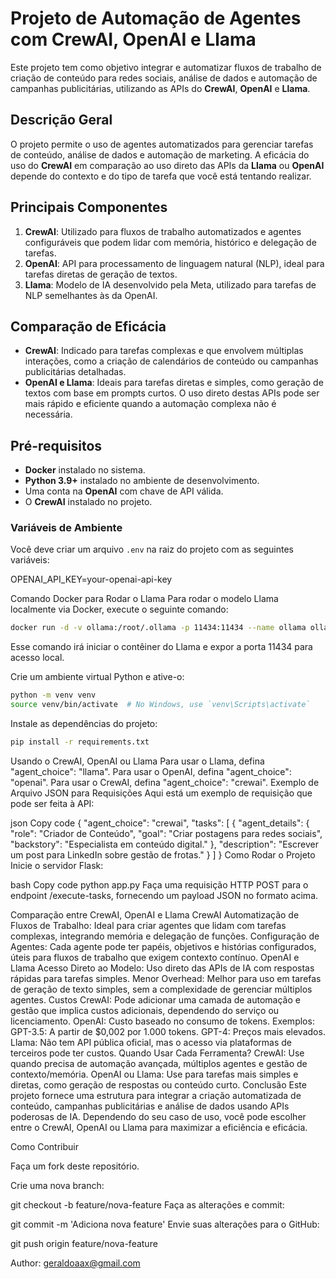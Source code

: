 # Projeto de Automação de Agentes com CrewAI, OpenAI e Llama

Este projeto tem como objetivo integrar e automatizar fluxos de trabalho de criação de conteúdo para redes sociais, análise de dados e automação de campanhas publicitárias, utilizando as APIs do **CrewAI**, **OpenAI** e **Llama**.

## Descrição Geral

O projeto permite o uso de agentes automatizados para gerenciar tarefas de conteúdo, análise de dados e automação de marketing. A eficácia do uso do **CrewAI** em comparação ao uso direto das APIs da **Llama** ou **OpenAI** depende do contexto e do tipo de tarefa que você está tentando realizar.

## Principais Componentes

1. **CrewAI**: Utilizado para fluxos de trabalho automatizados e agentes configuráveis que podem lidar com memória, histórico e delegação de tarefas.
2. **OpenAI**: API para processamento de linguagem natural (NLP), ideal para tarefas diretas de geração de textos.
3. **Llama**: Modelo de IA desenvolvido pela Meta, utilizado para tarefas de NLP semelhantes às da OpenAI.

## Comparação de Eficácia

- **CrewAI**: Indicado para tarefas complexas e que envolvem múltiplas interações, como a criação de calendários de conteúdo ou campanhas publicitárias detalhadas.
- **OpenAI e Llama**: Ideais para tarefas diretas e simples, como geração de textos com base em prompts curtos. O uso direto destas APIs pode ser mais rápido e eficiente quando a automação complexa não é necessária.

## Pré-requisitos

- **Docker** instalado no sistema.
- **Python 3.9+** instalado no ambiente de desenvolvimento.
- Uma conta na **OpenAI** com chave de API válida.
- O **CrewAI** instalado no projeto.

### Variáveis de Ambiente

Você deve criar um arquivo `.env` na raiz do projeto com as seguintes variáveis:

OPENAI_API_KEY=your-openai-api-key

Comando Docker para Rodar o Llama
Para rodar o modelo Llama localmente via Docker, execute o seguinte comando:

```bash
docker run -d -v ollama:/root/.ollama -p 11434:11434 --name ollama ollama/ollama
```

Esse comando irá iniciar o contêiner do Llama e expor a porta 11434 para acesso local.

Crie um ambiente virtual Python e ative-o:

```bash
python -m venv venv
source venv/bin/activate  # No Windows, use `venv\Scripts\activate`
```

Instale as dependências do projeto:

```bash
pip install -r requirements.txt
```

Usando o CrewAI, OpenAI ou Llama
Para usar o Llama, defina "agent_choice": "llama".
Para usar o OpenAI, defina "agent_choice": "openai".
Para usar o CrewAI, defina "agent_choice": "crewai".
Exemplo de Arquivo JSON para Requisições
Aqui está um exemplo de requisição que pode ser feita à API:

json
Copy code
{
  "agent_choice": "crewai",
  "tasks": [
    {
      "agent_details": {
        "role": "Criador de Conteúdo",
        "goal": "Criar postagens para redes sociais",
        "backstory": "Especialista em conteúdo digital."
      },
      "description": "Escrever um post para LinkedIn sobre gestão de frotas."
    }
  ]
}
Como Rodar o Projeto
Inicie o servidor Flask:

bash
Copy code
python app.py
Faça uma requisição HTTP POST para o endpoint /execute-tasks, fornecendo um payload JSON no formato acima.

Comparação entre CrewAI, OpenAI e Llama
CrewAI
Automatização de Fluxos de Trabalho: Ideal para criar agentes que lidam com tarefas complexas, integrando memória e delegação de funções.
Configuração de Agentes: Cada agente pode ter papéis, objetivos e histórias configurados, úteis para fluxos de trabalho que exigem contexto contínuo.
OpenAI e Llama
Acesso Direto ao Modelo: Uso direto das APIs de IA com respostas rápidas para tarefas simples.
Menor Overhead: Melhor para uso em tarefas de geração de texto simples, sem a complexidade de gerenciar múltiplos agentes.
Custos
CrewAI: Pode adicionar uma camada de automação e gestão que implica custos adicionais, dependendo do serviço ou licenciamento.
OpenAI: Custo baseado no consumo de tokens. Exemplos:
GPT-3.5: A partir de $0,002 por 1.000 tokens.
GPT-4: Preços mais elevados.
Llama: Não tem API pública oficial, mas o acesso via plataformas de terceiros pode ter custos.
Quando Usar Cada Ferramenta?
CrewAI: Use quando precisa de automação avançada, múltiplos agentes e gestão de contexto/memória.
OpenAI ou Llama: Use para tarefas mais simples e diretas, como geração de respostas ou conteúdo curto.
Conclusão
Este projeto fornece uma estrutura para integrar a criação automatizada de conteúdo, campanhas publicitárias e análise de dados usando APIs poderosas de IA. Dependendo do seu caso de uso, você pode escolher entre o CrewAI, OpenAI ou Llama para maximizar a eficiência e eficácia.

Como Contribuir

Faça um fork deste repositório.

Crie uma nova branch:

git checkout -b feature/nova-feature
Faça as alterações e commit:

git commit -m 'Adiciona nova feature'
Envie suas alterações para o GitHub:

git push origin feature/nova-feature

Author: geraldoaax@gmail.com